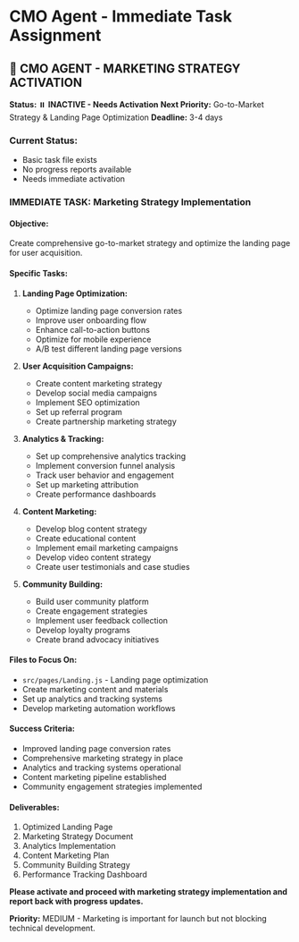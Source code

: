 # CMO Agent - Immediate Task Assignment

## 🎯 **CMO AGENT - MARKETING STRATEGY ACTIVATION**

**Status:** ⏸️ **INACTIVE - Needs Activation**
**Next Priority:** Go-to-Market Strategy & Landing Page Optimization
**Deadline:** 3-4 days

### **Current Status:**
- Basic task file exists
- No progress reports available
- Needs immediate activation

### **IMMEDIATE TASK: Marketing Strategy Implementation**

#### **Objective:**
Create comprehensive go-to-market strategy and optimize the landing page for user acquisition.

#### **Specific Tasks:**

1. **Landing Page Optimization:**
   - Optimize landing page conversion rates
   - Improve user onboarding flow
   - Enhance call-to-action buttons
   - Optimize for mobile experience
   - A/B test different landing page versions

2. **User Acquisition Campaigns:**
   - Create content marketing strategy
   - Develop social media campaigns
   - Implement SEO optimization
   - Set up referral program
   - Create partnership marketing strategy

3. **Analytics & Tracking:**
   - Set up comprehensive analytics tracking
   - Implement conversion funnel analysis
   - Track user behavior and engagement
   - Set up marketing attribution
   - Create performance dashboards

4. **Content Marketing:**
   - Develop blog content strategy
   - Create educational content
   - Implement email marketing campaigns
   - Develop video content strategy
   - Create user testimonials and case studies

5. **Community Building:**
   - Build user community platform
   - Create engagement strategies
   - Implement user feedback collection
   - Develop loyalty programs
   - Create brand advocacy initiatives

#### **Files to Focus On:**
- `src/pages/Landing.js` - Landing page optimization
- Create marketing content and materials
- Set up analytics and tracking systems
- Develop marketing automation workflows

#### **Success Criteria:**
- Improved landing page conversion rates
- Comprehensive marketing strategy in place
- Analytics and tracking systems operational
- Content marketing pipeline established
- Community engagement strategies implemented

#### **Deliverables:**
1. Optimized Landing Page
2. Marketing Strategy Document
3. Analytics Implementation
4. Content Marketing Plan
5. Community Building Strategy
6. Performance Tracking Dashboard

**Please activate and proceed with marketing strategy implementation and report back with progress updates.**

**Priority:** MEDIUM - Marketing is important for launch but not blocking technical development.

